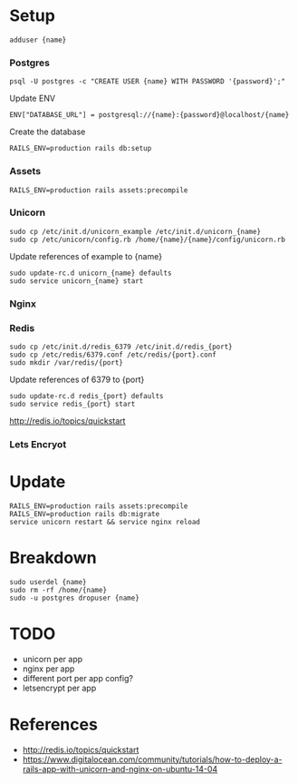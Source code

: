 # Setup

    adduser {name}

### Postgres

    psql -U postgres -c "CREATE USER {name} WITH PASSWORD '{password}';"

Update ENV

    ENV["DATABASE_URL"] = postgresql://{name}:{password}@localhost/{name}

Create the database

    RAILS_ENV=production rails db:setup

### Assets

    RAILS_ENV=production rails assets:precompile

### Unicorn

    sudo cp /etc/init.d/unicorn_example /etc/init.d/unicorn_{name}
    sudo cp /etc/unicorn/config.rb /home/{name}/{name}/config/unicorn.rb

Update references of example to {name}

    sudo update-rc.d unicorn_{name} defaults
    sudo service unicorn_{name} start

### Nginx

### Redis

    sudo cp /etc/init.d/redis_6379 /etc/init.d/redis_{port}
    sudo cp /etc/redis/6379.conf /etc/redis/{port}.conf
    sudo mkdir /var/redis/{port}

Update references of 6379 to {port}

    sudo update-rc.d redis_{port} defaults
    sudo service redis_{port} start

http://redis.io/topics/quickstart

### Lets Encryot

# Update

    RAILS_ENV=production rails assets:precompile
    RAILS_ENV=production rails db:migrate
    service unicorn restart && service nginx reload

# Breakdown

    sudo userdel {name}
    sudo rm -rf /home/{name}
    sudo -u postgres dropuser {name}

# TODO

  - unicorn per app
  - nginx per app
  - different port per app config?
  - letsencrypt per app

# References

  - http://redis.io/topics/quickstart
  - https://www.digitalocean.com/community/tutorials/how-to-deploy-a-rails-app-with-unicorn-and-nginx-on-ubuntu-14-04
